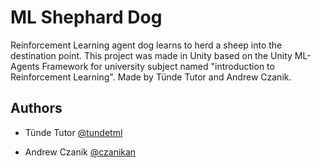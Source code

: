# ML Shephard Dog
 Reinforcement Learning agent dog learns to herd a sheep into the destination point.
 This project was made in Unity based on the Unity ML-Agents Framework for university subject named "introduction to Reinforcement Learning".
 Made by Tünde Tutor and Andrew Czanik.
 
 ## Authors

- Tünde Tutor [@tundetml](https://www.github.com/tundetml)

- Andrew Czanik [@czanikan](https://www.github.com/czanikan)
